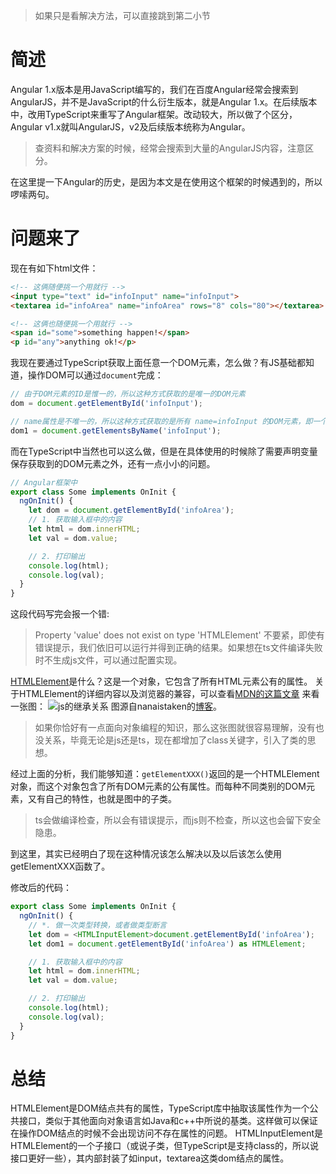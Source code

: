 > 如果只是看解决方法，可以直接跳到第二小节

# 简述

Angular 1.x版本是用JavaScript编写的，我们在百度Angular经常会搜索到AngularJS，并不是JavaScript的什么衍生版本，就是Angular 1.x。在后续版本中，改用TypeScript来重写了Angular框架。改动较大，所以做了个区分，Angular v1.x就叫AngularJS，v2及后续版本统称为Angular。

> 查资料和解决方案的时候，经常会搜索到大量的AngularJS内容，注意区分。

在这里提一下Angular的历史，是因为本文是在使用这个框架的时候遇到的，所以啰嗦两句。

# 问题来了

现在有如下html文件：

```html
<!-- 这俩随便挑一个用就行 -->
<input type="text" id="infoInput" name="infoInput">
<textarea id="infoArea" name="infoArea" rows="8" cols="80"></textarea>

<!-- 这俩也随便挑一个用就行 -->
<span id="some">something happen!</span>
<p id="any">anything ok!</p>
```

我现在要通过TypeScript获取上面任意一个DOM元素，怎么做？有JS基础都知道，操作DOM可以通过```document```完成：

```JavaScript
// 由于DOM元素的ID是惟一的，所以这种方式获取的是唯一的DOM元素
dom = document.getElementById('infoInput');

// name属性是不唯一的，所以这种方式获取的是所有 name=infoInput 的DOM元素，即一个数组
dom1 = document.getElementsByName('infoInput');
```

而在TypeScript中当然也可以这么做，但是在具体使用的时候除了需要声明变量保存获取到的DOM元素之外，还有一点小小的问题。

```TypeScript
// Angular框架中
export class Some implements OnInit {
  ngOnInit() {
    let dom = document.getElementById('infoArea');
    // 1. 获取输入框中的内容
    let html = dom.innerHTML;
    let val = dom.value;

    // 2. 打印输出
    console.log(html);
    console.log(val);
  }
}
```

这段代码写完会报一个错:
> Property 'value' does not exist on type 'HTMLElement'
> 不要紧，即使有错误提示，我们依旧可以运行并得到正确的结果。如果想在ts文件编译失败时不生成js文件，可以通过配置实现。

[HTMLElement](https://www.w3school.com.cn/xmldom/dom_htmlelement.asp)是什么？这是一个对象，它包含了所有HTML元素公有的属性。
关于HTMLElement的详细内容以及浏览器的兼容，可以查看[MDN的这篇文章](https://developer.mozilla.org/zh-CN/docs/Web/API/HTMLElement)
来看一张图：
![js的继承关系]()
图源自nanaistaken的[博客](https://segmentfault.com/a/1190000009863666)。

> 如果你恰好有一点面向对象编程的知识，那么这张图就很容易理解，没有也没关系，毕竟无论是js还是ts，现在都增加了class关键字，引入了类的思想。

经过上面的分析，我们能够知道：```getElementXXX()```返回的是一个HTMLElement对象，而这个对象包含了所有DOM元素的公有属性。而每种不同类别的DOM元素，又有自己的特性，也就是图中的子类。
> ts会做编译检查，所以会有错误提示，而js则不检查，所以这也会留下安全隐患。

到这里，其实已经明白了现在这种情况该怎么解决以及以后该怎么使用getElementXXX函数了。

修改后的代码：

```ts
export class Some implements OnInit {
  ngOnInit() {
    // *. 做一次类型转换，或者做类型断言
    let dom = <HTMLInputElement>document.getElementById('infoArea');
    let dom1 = document.getElementById('infoArea') as HTMLElement;

    // 1. 获取输入框中的内容
    let html = dom.innerHTML;
    let val = dom.value;

    // 2. 打印输出
    console.log(html);
    console.log(val);
  }
}
```

# 总结

HTMLElement是DOM结点共有的属性，TypeScript库中抽取该属性作为一个公共接口，类似于其他面向对象语言如Java和c++中所说的基类。这样做可以保证在操作DOM结点的时候不会出现访问不存在属性的问题。
HTMLInputElement是HTMLElement的一个子接口（或说子类，但TypeScript是支持class的，所以说接口更好一些），其内部封装了如input，textarea这类dom结点的属性。
